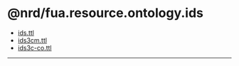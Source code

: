 # @nrd/fua.resource.ontology.ids

- [ids.ttl](./ids/ids.ttl)
- [ids3cm.ttl](./ids3cm/ids3cm.ttl)
- [ids3c-co.ttl](./ids3c-co/ids3c-co.ttl)

---

